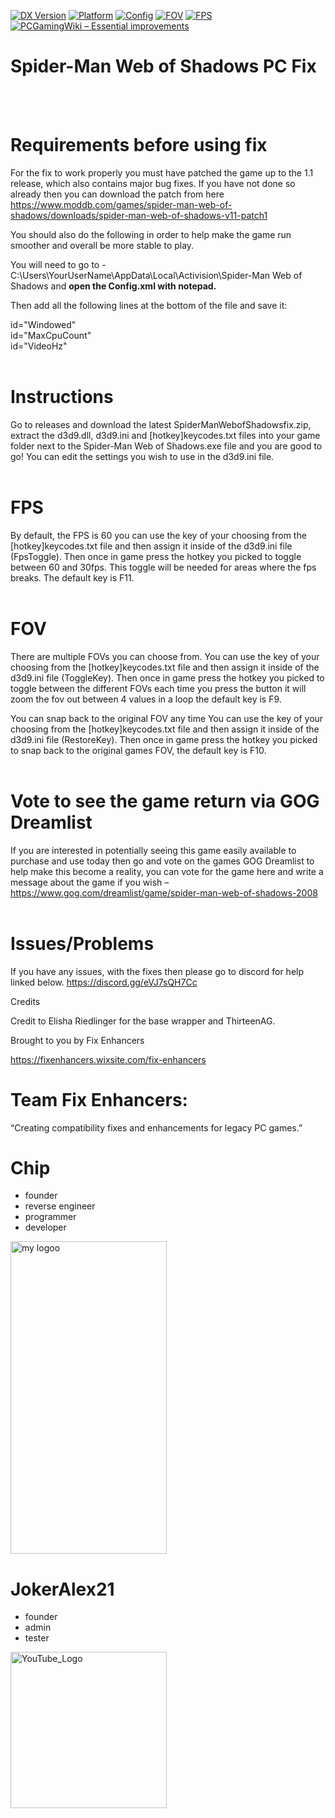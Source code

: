[![DX Version](https://img.shields.io/badge/DirectX-9-informational)](#f)
[![Platform](https://img.shields.io/badge/Windows-x86-blue)](#f)
[![Config](https://img.shields.io/badge/Config-INI-success)](#f)
[![FOV](https://img.shields.io/badge/FOV-HotkeyToggle-blue?style=flat)](#FOV)
[![FPS](https://img.shields.io/badge/FPS-HotkeyToggle-purple?style=flat)](#FPS)
[![PCGamingWiki – Essential improvements](https://img.shields.io/badge/PCGamingWiki-FIX-0066cc?style=flat&logo=pcgamingwiki&logoColor=white)](https://www.pcgamingwiki.com/wiki/Spider-Man:_Web_of_Shadows)

# Spider-Man Web of Shadows PC Fix
<br><br>

# Requirements before using fix

For the fix to work properly you must have patched the game up to the 1.1 release, which also contains major bug fixes. If you have not done so already then you can download the patch from here https://www.moddb.com/games/spider-man-web-of-shadows/downloads/spider-man-web-of-shadows-v11-patch1 
<br>

You should also do the following in order to help make the game run smoother and overall be more stable to play. 

You will need to go to - C:\Users\YourUserName\AppData\Local\Activision\Spider-Man Web of Shadows and **open the Config.xml with notepad.** 

Then add all the following lines at the bottom of the file and save it:<br>

id="Windowed"<br>
       id="MaxCpuCount"<br>
       id="VideoHz"
</r>
<br><br>

# Instructions

Go to releases and download the latest SpiderManWebofShadowsfix.zip, extract the d3d9.dll, d3d9.ini and [hotkey]keycodes.txt files into your game folder next to the Spider-Man Web of Shadows.exe file and you are good to go! You can edit the settings you wish to use in the d3d9.ini file. 
<br><br>

# FPS

By default, the FPS is 60 you can use the key of your choosing from the [hotkey]keycodes.txt file and then assign it inside of the d3d9.ini file (FpsToggle). Then once in game press the hotkey you picked to toggle between 60 and 30fps. This toggle will be needed for areas where the fps breaks. The default key is F11.
<br><br>

# FOV

There are multiple FOVs you can choose from. You can use the key of your choosing from the [hotkey]keycodes.txt file and then assign it inside of the d3d9.ini file (ToggleKey). Then once in game press the hotkey you picked to toggle between the different FOVs each time you press the button it will zoom the fov out between 4 values in a loop the default key is F9.

You can snap back to the original FOV any time You can use the key of your choosing from the [hotkey]keycodes.txt file and then assign it inside of the d3d9.ini file (RestoreKey). Then once in game press the hotkey you picked to snap back to the original games FOV, the default key is F10.
<br><br>

# Vote to see the game return via GOG Dreamlist

If you are interested in potentially seeing this game easily available to purchase and use today then go and vote on the games GOG Dreamlist to help make this become a reality, you can vote for the game here and write a message about the game if you wish – https://www.gog.com/dreamlist/game/spider-man-web-of-shadows-2008 
<br><br>

# Issues/Problems

If you have any issues, with the fixes then please go to discord for help linked below. https://discord.gg/eVJ7sQH7Cc
<br>

Credits

Credit to Elisha Riedlinger for the base wrapper and ThirteenAG.

Brought to you by Fix Enhancers

https://fixenhancers.wixsite.com/fix-enhancers

# Team Fix Enhancers:

“Creating compatibility fixes and enhancements for legacy PC games.”

# Chip

- founder
- reverse engineer
- programmer
- developer
  
<img width="250" height="500" alt="my logoo" src="https://github.com/user-attachments/assets/9bb13d3f-0734-4f1d-b68f-14114b13744a" />


# JokerAlex21 

- founder
- admin
- tester 

<img width="250" height="250" alt="YouTube_Logo" src="https://github.com/user-attachments/assets/5c7204ca-4bca-4673-8117-965732e7ee6d" />
